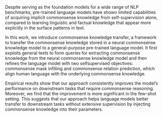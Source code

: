 Despite serving as the foundation models for
a wide range of NLP benchmarks, pre-trained
language models have shown limited capabilities of acquiring implicit commonsense knowledge from self-supervision alone, compared to
learning linguistic and factual knowledge that
appear more explicitly in the surface patterns
in text.

In this work, we introduce commonsense
knowledge transfer, a framework to transfer the commonsense knowledge stored in a
neural commonsense knowledge model to a
general-purpose pre-trained language model.
It first exploits general texts to form queries for
extracting commonsense knowledge from the
neural commonsense knowledge model and
then refines the language model with two selfsupervised objectives: commonsense mask infilling and commonsense relation prediction,
which align human language with the underlying commonsense knowledge.

Empirical results show that our approach consistently improves the model’s performance on
downstream tasks that require commonsense
reasoning. Moreover, we find that the improvement is more significant in the few-shot setting. This suggests that our approach helps
language models better transfer to downstream
tasks without extensive supervision by injecting commonsense knowledge into their parameters.
